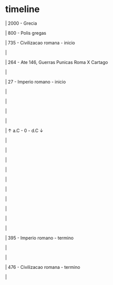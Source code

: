 # timeline

| 2000 - Grecia

| 800 - Polis gregas

| 735 - Civilizacao romana - inicio

| 

| 264 - Ate 146, Guerras Punicas Roma X Cartago

| 

| 27 - Imperio romano - inicio

| 

| 

| 

| 

| ↑ a.C - 0 - d.C ↓

| 

| 

| 

| 

| 

| 

| 

| 

| 

| 

| 395 - Imperio romano - termino

| 

| 

| 476 - Civilizacao romana - termino

| 


